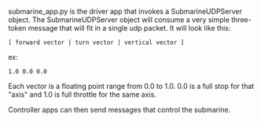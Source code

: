 submarine_app.py is the driver app that invokes a SubmarineUDPServer object.  The SubmarineUDPServer object will consume a very simple three-token message that will fit in a single udp packet.  It will look like this:

```
[ forward vector | turn vector | vertical vector ]
```
ex:
```
1.0 0.0 0.0
```
Each vector is a floating point range from 0.0 to 1.0.  0.0 is a full stop for that "axis" and 1.0 is full throttle for the same axis.

Controller apps can then send messages that control the submarine.


